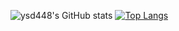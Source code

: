 ![ysd448's GitHub stats](https://github-readme-stats.vercel.app/api?username=ysd448&show_icons=true&theme=city_lights)
[![Top Langs](https://github-readme-stats.vercel.app/api/top-langs/?username=ysd448&layout=compact&theme=city_lights)](https://github.com/ysd448/devs)
